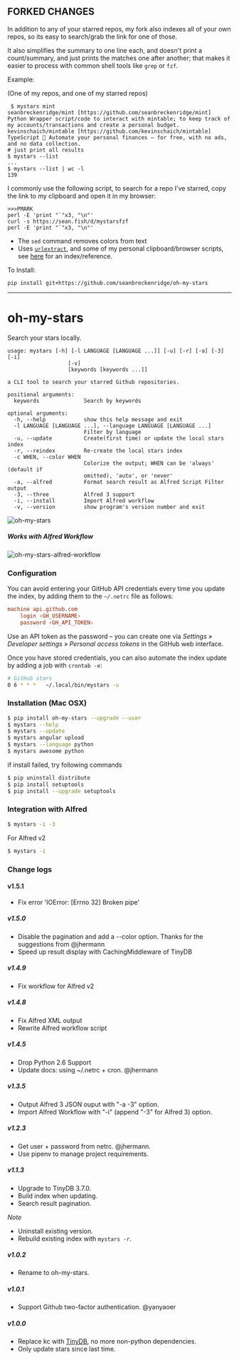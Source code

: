 ## FORKED CHANGES

In addition to any of your starred repos, my fork also indexes all of your own repos, so its easy to search/grab the link for one of those.

It also simplifies the summary to one line each, and doesn't print a count/summary, and just prints the matches one after another; that makes it easier to process with common shell tools like `grep` or `fzf`.

Example:

(One of my repos, and one of my starred repos)

```shell
 $ mystars mint
seanbreckenridge/mint [https://github.com/seanbreckenridge/mint] Python Wrapper script/code to interact with mintable; to keep track of my accounts/transactions and create a personal budget.
kevinschaich/mintable [https://github.com/kevinschaich/mintable] TypeScript 🍃 Automate your personal finances – for free, with no ads, and no data collection.
# just print all results
$ mystars --list
...
$ mystars --list | wc -l
139
```

I commonly use the following script, to search for a repo I've starred, copy the link to my clipboard and open it in my browser:

```
>>>PMARK
perl -E 'print "`"x3, "\n"'
curl -s https://sean.fish/d/mystarsfzf
perl -E 'print "`"x3, "\n"'
```
- The `sed` command removes colors from text
- Uses [`urlextract`](https://pypi.org/project/urlextract/), and some of my personal clipboard/browser scripts, see [here](https://sean.fish/d/?dark) for an index/reference.

To Install:

`pip install git+https://github.com/seanbreckenridge/oh-my-stars`

---

# oh-my-stars

Search your stars locally.

```
usage: mystars [-h] [-l LANGUAGE [LANGUAGE ...]] [-u] [-r] [-a] [-3] [-i]
                   [-v]
                   [keywords [keywords ...]]

a CLI tool to search your starred Github repositories.

positional arguments:
  keywords              Search by keywords

optional arguments:
  -h, --help            show this help message and exit
  -l LANGUAGE [LANGUAGE ...], --language LANGUAGE [LANGUAGE ...]
                        Filter by language
  -u, --update          Create(first time) or update the local stars index
  -r, --reindex         Re-create the local stars index
  -c WHEN, --color WHEN
                        Colorize the output; WHEN can be 'always' (default if
                        omitted), 'auto', or 'never'
  -a, --alfred          Format search result as Alfred Script Filter output
  -3, --three           Alfred 3 support
  -i, --install         Import Alfred workflow
  -v, --version         show program's version number and exit

```

![oh-my-stars](https://raw.github.com/wolfg1969/my-stars-pilot/master/oh-my-stars.png)
##### Works with Alfred Workflow

![oh-my-stars-alfred-workflow](https://raw.github.com/wolfg1969/my-stars-pilot/master/oh-my-stars-alfred-workflow.png)

### Configuration
You can avoid entering your GitHub API credentials every time you update the index, by adding them to the ``~/.netrc`` file as follows:

```ini
machine api.github.com
    login ‹GH_USERNAME›
    password ‹GH_API_TOKEN›
```
Use an API token as the password – you can create one via *Settings » Developer settings » Personal access tokens* in the GitHub web interface.

Once you have stored credentials, you can also automate the index update by adding a job with ``crontab -e``:

```sh
# GitHub stars
0 6 * * *	~/.local/bin/mystars -u
```

### Installation (Mac OSX)
```sh
$ pip install oh-my-stars --upgrade --user
$ mystars --help
$ mystars --update
$ mystars angular upload
$ mystars --language python
$ mystars awesome python
``` 

if install failed, try following commands
```sh
$ pip uninstall distribute
$ pip install setuptools
$ pip install --upgrade setuptools
```

### Integration with Alfred
```sh
$ mystars -i -3
```
For Alfred v2
```sh
$ mystars -i
```

### Change logs

#### v1.5.1
- Fix error 'IOError: [Errno 32] Broken pipe'

##### v1.5.0
- Disable the pagination and add a --color option. Thanks for the suggestions from @jhermann
- Speed up result display with CachingMiddleware of TinyDB

##### v1.4.9
- Fix workflow for Alfred v2

##### v1.4.8
- Fix Alfred XML output
- Rewrite Alfred workflow script

##### v1.4.5
- Drop Python 2.6 Support
- Update docs: using ~/.netrc + cron. @jhermann

##### v1.3.5
- Output Alfred 3 JSON ouput with "-a -3" option.
- Import Alfred Workflow with "-i" (append "-3" for Alfred 3) option.

##### v1.2.3
- Get user + password from netrc. @jhermann.
- Use pipenv to manage project requirements.

##### v1.1.3
- Upgrade to TinyDB 3.7.0.
- Build index when updating.
- Search result pagination.

*Note*
- Uninstall existing version.
- Rebuild existing index with `mystars -r`.

##### v1.0.2
- Rename to oh-my-stars.

##### v1.0.1
- Support Github two-factor authentication. @yanyaoer

##### v1.0.0

- Replace kc with [TinyDB](https://github.com/msiemens/tinydb), no more non-python dependencies.
- Only update stars since last time.
